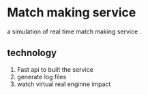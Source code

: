 #  Match making service 
a simulation of real time match making service .

## technology 
1. Fast api to built the service
2. generate log files
3. watch virtual real enginne impact